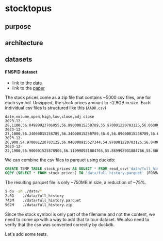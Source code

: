# stocktopus

## purpose


## architecture



## datasets

#### FNSPID dataset

- link to the [data](https://huggingface.co/datasets/Zihan1004/FNSPID)
- link to the [paper](https://arxiv.org/html/2402.06698v1)

The stock prices come as a zip file that contains ~5000 csv files, one for each symbol.
Unzipped, the stock prices amount to ~2.8GB in size.
Each individual csv files is structured like this (`AADR.csv`)

```csv
date,volume,open,high,low,close,adj close
2023-12-28,1100,56.04999923706055,56.09000015258789,55.970001220703125,56.060001373291016,56.060001373291016
2023-12-27,1000,56.34000015258789,56.34000015258789,56.0,56.09000015258789,56.09000015258789
2023-12-26,900,54.970001220703125,56.040000915527344,54.970001220703125,56.040000915527344,56.040000915527344
2023-12-22,1900,55.900001525878906,56.119998931884766,55.869998931884766,55.880001068115234,55.71699905395508
```

We can combine the csv files to parquet using duckdb:

```SQL
CREATE TEMP TABLE stock_prices AS SELECT * FROM read_csv('data/full_history/*.csv');
COPY (SELECT * FROM stock_prices) TO 'data/full_history.parquet' (FORMAT PARQUET);
```

The resulting parquet file is only ~750MB in size, a reduction of ~75%.

```bash
$ du -sh ./data/*
2.8G    ./data/full_history
743M    ./data/full_history.parquet
562M    ./data/full_history.zip

```

Since the stock symbol is only part of the filename and not the content, we need to come up with a way to add that to
tour dataset. We also need to verify that the csv was converted correctly by duckdb.

Let's add some tests.

